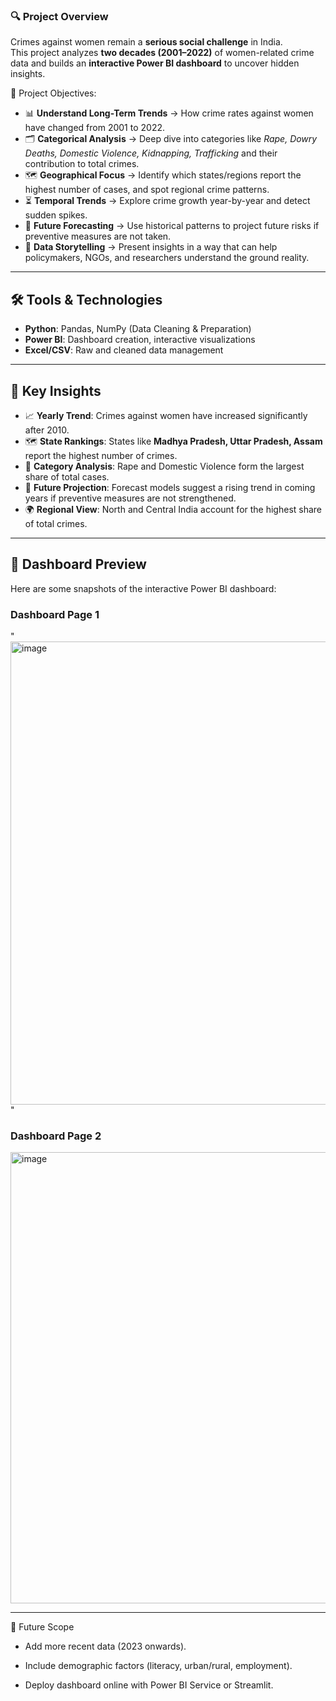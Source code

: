 ### 🔍 Project Overview
Crimes against women remain a **serious social challenge** in India.  
This project analyzes **two decades (2001–2022)** of women-related crime data and builds an **interactive Power BI dashboard** to uncover hidden insights.  

📌 Project Objectives:  
- 📊 **Understand Long-Term Trends** → How crime rates against women have changed from 2001 to 2022.  
- 🗂 **Categorical Analysis** → Deep dive into categories like *Rape, Dowry Deaths, Domestic Violence, Kidnapping, Trafficking* and their contribution to total crimes.  
- 🗺 **Geographical Focus** → Identify which states/regions report the highest number of cases, and spot regional crime patterns.  
- ⏳ **Temporal Trends** → Explore crime growth year-by-year and detect sudden spikes.  
- 🔮 **Future Forecasting** → Use historical patterns to project future risks if preventive measures are not taken.  
- 🧾 **Data Storytelling** → Present insights in a way that can help policymakers, NGOs, and researchers understand the ground reality.  


---

## 🛠 Tools & Technologies
- **Python**: Pandas, NumPy (Data Cleaning & Preparation)  
- **Power BI**: Dashboard creation, interactive visualizations  
- **Excel/CSV**: Raw and cleaned data management  

---

## 🔑 Key Insights
- 📈 **Yearly Trend**: Crimes against women have increased significantly after 2010.  
- 🗺️ **State Rankings**: States like **Madhya Pradesh, Uttar Pradesh, Assam** report the highest number of crimes.  
- 🧾 **Category Analysis**: Rape and Domestic Violence form the largest share of total cases.  
- 🔮 **Future Projection**: Forecast models suggest a rising trend in coming years if preventive measures are not strengthened.  
- 🌍 **Regional View**: North and Central India account for the highest share of total crimes.  

---

## 📸 Dashboard Preview
Here are some snapshots of the interactive Power BI dashboard:

### Dashboard Page 1

"<img width="1302" height="741" alt="image" src="https://github.com/user-attachments/assets/3a7ce532-fbd4-4fad-b0d8-9ddb4786abe7" />"


### Dashboard Page 2

<img width="1303" height="722" alt="image" src="https://github.com/user-attachments/assets/2eec4d7d-a9a6-47a3-9c60-3857c5be24e7" />


---

🚀 Future Scope

* Add more recent data (2023 onwards).

* Include demographic factors (literacy, urban/rural, employment).

* Deploy dashboard online with Power BI Service or Streamlit.

